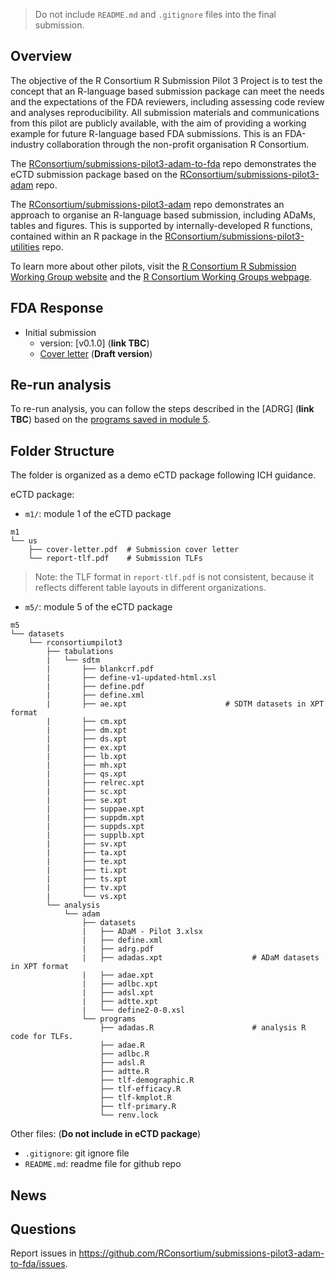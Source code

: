 > Do not include `README.md` and `.gitignore` files into the final submission. 

## Overview

The objective of the R Consortium R Submission Pilot 3 Project is to 
test the concept that an R-language based submission package can meet 
the needs and the expectations of the FDA reviewers, 
including assessing code review and analyses reproducibility. 
All submission materials and communications from this pilot are publicly available, 
with the aim of providing a working example for future R-language based FDA submissions.
This is an FDA-industry collaboration through the non-profit organisation R Consortium.

The [RConsortium/submissions-pilot3-adam-to-fda](https://github.com/RConsortium/submissions-pilot3-adam-to-fda)
repo demonstrates the eCTD submission package based on the [RConsortium/submissions-pilot3-adam](https://github.com/RConsortium/submissions-pilot3-adam) repo.  

The [RConsortium/submissions-pilot3-adam](https://github.com/RConsortium/submissions-pilot3-adam) repo demonstrates an approach to organise an R-language based submission, including ADaMs, tables and figures. This is supported by internally-developed R functions, contained within an R package in the [RConsortium/submissions-pilot3-utilities](https://github.com/RConsortium/submissions-pilot3-utilities) repo.

To learn more about other pilots, visit the [R Consortium R Submission Working Group website](https://rconsortium.github.io/submissions-wg/) and the [R Consortium Working Groups webpage](https://www.r-consortium.org/all-projects/isc-working-groups).

## FDA Response 

- Initial submission
  + version: [v0.1.0] (**link TBC**)
  + [Cover letter](https://github.com/RConsortium/submissions-pilot3-adam-to-fda/blob/main/m1/us/cover-letter.pdf) (**Draft version**)
  
## Re-run analysis 

To re-run analysis, you can follow the steps described in the 
[ADRG] (**link TBC**) based on the 
[programs saved in module 5](https://github.com/RConsortium/submissions-pilot3-adam-to-fda/tree/main/m5/datasets/rconsortiumpilot1/analysis/adam/programs). 

## Folder Structure 

The folder is organized as a demo eCTD package following ICH guidance. 

eCTD package: 

- `m1/`: module 1 of the eCTD package

```
m1
└── us
    ├── cover-letter.pdf  # Submission cover letter
    └── report-tlf.pdf    # Submission TLFs 
```

> Note: the TLF format in `report-tlf.pdf` is not consistent, 
> because it reflects different table layouts in different organizations. 

- `m5/`: module 5 of the eCTD package

```
m5
└── datasets
    └── rconsortiumpilot3
        ├── tabulations
        |   └── sdtm
        |       ├── blankcrf.pdf
        |       ├── define-v1-updated-html.xsl
        |       ├── define.pdf
        |       ├── define.xml
        |       ├── ae.xpt                      # SDTM datasets in XPT format
        |       ├── cm.xpt
        |       ├── dm.xpt
        |       ├── ds.xpt
        |       ├── ex.xpt
        |       ├── lb.xpt
        |       ├── mh.xpt
        |       ├── qs.xpt
        |       ├── relrec.xpt
        |       ├── sc.xpt
        |       ├── se.xpt
        |       ├── suppae.xpt
        |       ├── suppdm.xpt
        |       ├── suppds.xpt
        |       ├── supplb.xpt
        |       ├── sv.xpt
        |       ├── ta.xpt
        |       ├── te.xpt
        |       ├── ti.xpt
        |       ├── ts.xpt
        |       ├── tv.xpt
        |       └── vs.xpt
        └── analysis
            └── adam
                ├── datasets
                |   ├── ADaM - Pilot 3.xlsx
                |   ├── define.xml
                |   ├── adrg.pdf
                |   ├── adadas.xpt                    # ADaM datasets in XPT format
                |   ├── adae.xpt
                |   ├── adlbc.xpt
                |   ├── adsl.xpt
                |   ├── adtte.xpt
                |   └── define2-0-0.xsl
                └── programs
                    ├── adadas.R                      # analysis R code for TLFs.   
                    ├── adae.R
                    ├── adlbc.R
                    ├── adsl.R
                    ├── adtte.R
                    ├── tlf-demographic.R
                    ├── tlf-efficacy.R
                    ├── tlf-kmplot.R
                    ├── tlf-primary.R
                    └── renv.lock
```
Other files: (**Do not include in eCTD package**)

- `.gitignore`: git ignore file
- `README.md`: readme file for github repo

## News

## Questions 

Report issues in <https://github.com/RConsortium/submissions-pilot3-adam-to-fda/issues>.
